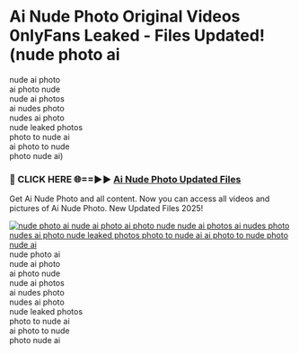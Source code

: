 # Ai Nude Photo Original Videos 0nlyFans Leaked - Files Updated! (nude photo ai<br>
nude ai photo<br>
ai photo nude<br>
nude ai photos<br>
ai nudes photo<br>
nudes ai photo<br>
nude leaked photos<br>
photo to nude ai<br>
ai photo to nude<br>
photo nude ai)

<h3>🔴 CLICK HERE 🌐==►► <a href="https://tinyurl.com/2p9ay9w9" rel="nofollow">Ai Nude Photo Updated Files</a></h3>

Get Ai Nude Photo and all content. Now you can access all videos and pictures of Ai Nude Photo. New Updated Files 2025!

[![nude photo ai<br>
nude ai photo<br>
ai photo nude<br>
nude ai photos<br>
ai nudes photo<br>
nudes ai photo<br>
nude leaked photos<br>
photo to nude ai<br>
ai photo to nude<br>
photo nude ai](https://i.imgur.com/KQgVmj3.gif)](https://tinyurl.com/2p9ay9w9)
nude photo ai<br>
nude ai photo<br>
ai photo nude<br>
nude ai photos<br>
ai nudes photo<br>
nudes ai photo<br>
nude leaked photos<br>
photo to nude ai<br>
ai photo to nude<br>
photo nude ai